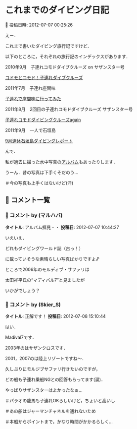 # これまでのダイビング日記

📅 投稿日時: 2012-07-07 00:25:26

えー．





これまで書いたダイビング旅行記ですけど．


以下のところに，それぞれの旅行記のインデックスがあります．





2010年9月　子連れコモドダイブクルーズ on サザンスター号


[コドモとコモド！子連れダイブクルーズ](e71f0faf0d2dbf98590a16bb7abe5a502.md)





2011年7月　子連れ座間味


[子連れで座間味に行ってみた](eba256f7390db95002c714fc760428d8f.md)





2011年8月　2回目の子連れコモドダイブクルーズ サザンスター号


[子連れコモドダイビングクルーズagain](ed51443fc2a47ba9d20653f96ae4a0c2d.md)





2011年9月　一人で石垣島


[9月連休石垣島ダイビングレポート](e508cda80d8ae557431c8265eeee10b5b.md)





んで．





私が過去に撮った水中写真の[アルバム](https://picasaweb.google.com/101876336039276321250)もあったりします．


うーん．昔の写真は下手くそだのう…


＃今の写真も上手くはないけど(汗)

## 💬 コメント一覧

### 💬 コメント by (マルハバ)
**タイトル**: アルバム拝見・・
**投稿日**: 2012-07-07 10:44:27

いえいえ、

どれもダイビングワールド誌（古っ！）

に載っていそうな素晴らしい写真ばかりですよ♪

ところで2006年のモルディブ・サファリは

太田祥平氏の“マディバル7”と見ましたが

いかがでしょう？

### 💬 コメント by (Skier_S)
**タイトル**: 正解です！
**投稿日**: 2012-07-08 15:10:44

はい．

Madival7です．

2003年のはサザンクロスです．

2001，2007のは陸上リゾートですね～．



久しぶりにモルジブサファリ行きたいのですが，

どの船も子連れ乗船NGとの回答もらってます(涙)．



やっぱりサザンスターはよかったなぁ…

＃パラオの龍馬も子連れOKらしいけど，ちょいと高いし

＃あの船はジャーマンチャネルを通れないため

＃本船からポイントまで，かなり時間がかかるらしく…

